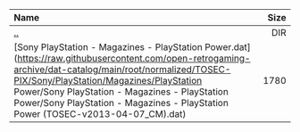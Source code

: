 |Name|Size|
|:---|---:|
|[..](../index.html)|DIR|
|[Sony PlayStation - Magazines - PlayStation Power.dat](https://raw.githubusercontent.com/open-retrogaming-archive/dat-catalog/main/root/normalized/TOSEC-PIX/Sony/PlayStation/Magazines/PlayStation Power/Sony PlayStation - Magazines - PlayStation Power/Sony PlayStation - Magazines - PlayStation Power (TOSEC-v2013-04-07_CM).dat)|1780|
